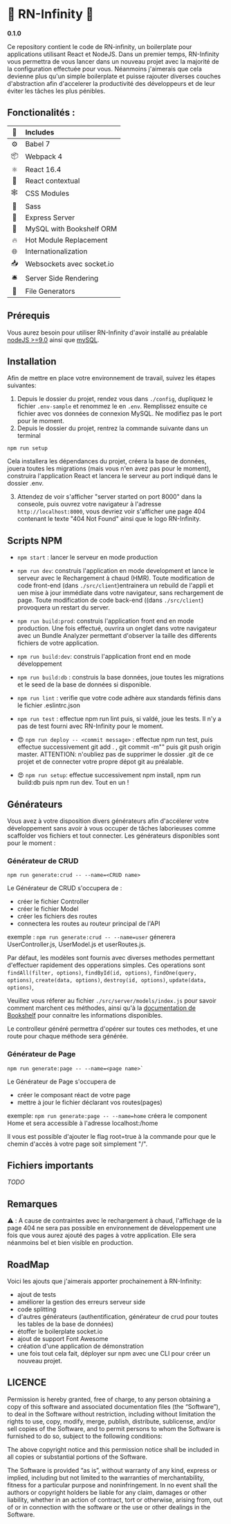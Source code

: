 # 🚀 RN-Infinity 🚀

**0.1.0**

Ce repository contient le code de RN-infinity, un boilerplate pour applications utilisant React et NodeJS. Dans un premier temps, RN-Infinity vous permettra de vous lancer dans un nouveau projet avec la majorité de la configuration effectuée pour vous. Néanmoins j'aimerais que cela devienne plus qu'un simple boilerplate et puisse rajouter diverses couches d'abstraction afin d'accelerer la productivité des développeurs et de leur éviter les tâches les plus pénibles.

## Fonctionalités :

| 📘  | Includes                  |
| :-: | :------------------------ |
|  ⚙  | Babel 7                   |
| 📦  | Webpack 4                 |
|  ⚛  | React 16.4                |
| 💼  | React contextual          |
|  🕸  | CSS Modules               |
| 🎨  | Sass                      |
| 🤖  | Express Server            |
| 💾  | MySQL with Bookshelf ORM  |
| 🔥  | Hot Module Replacement    |
| 🌐  | Internationalization      |
| 📥  | Websockets avec socket.io |
|  🛎  | Server Side Rendering     |
| 🔧  | File Generators           |

## Prérequis

Vous aurez besoin pour utiliser RN-Infinity d'avoir installé au préalable [nodeJS >=9.0](https://nodejs.org/en/) ainsi que [mySQL](https://www.mysql.com).

## Installation

Afin de mettre en place votre environnement de travail, suivez les étapes suivantes:

1.  Depuis le dossier du projet, rendez vous dans `./config`, dupliquez le fichier `.env-sample` et renommez le en `.env`. Remplissez ensuite ce fichier avec vos données de connexion MySQL. Ne modifiez pas le port pour le moment.
2.  Depuis le dossier du projet, rentrez la commande suivante dans un terminal

```shell
npm run setup
```

Cela installera les dépendances du projet, créera la base de données, jouera toutes les migrations (mais vous n'en avez pas pour le moment), construira l'application React et lancera le serveur au port indiqué dans le dossier .env.

3.  Attendez de voir s'afficher "server started on port 8000" dans la conseole, puis ouvrez votre navigateur à l'adresse `http://localhost:8000`, vous devriez voir s'afficher une page 404 contenant le texte "404 Not Found" ainsi que le logo RN-Infinity.

## Scripts NPM

-   `npm start` : lancer le serveur en mode production

-   `npm run dev`: construis l'application en mode development et lance le serveur avec le Rechargement à chaud (HMR). Toute modification de code front-end (dans `./src/client`)entrainera un rebuild de l'appli et uen mise à jour immédiate dans votre navigateur, sans rechargement de page. Toute modification de code back-end ((dans `./src/client`) provoquera un restart du server.

-   `npm run build:prod`: construis l'application front end en mode production. Une fois effectué, ouvrira un onglet dans votre navigateur avec un Bundle Analyzer permettant d'observer la taille des differents fichiers de votre application.

-   `npm run build:dev`: construis l'application front end en mode développement

-   `npm run build:db` : construis la base données, joue toutes les migrations et le seed de la base de données si disponible.

-   `npm run lint` : verifie que votre code adhère aux standards féfinis dans le fichier .eslintrc.json

-   `npm run test` : effectue npm run lint puis, si valdé, joue les tests. Il n'y a pas de test fourni avec RN-Infinity pour le moment.

-   😍 `npm run deploy -- <commit message>` : effectue npm run test, puis effectue successivement git add . , git commit -m"<commit message>" puis git push origin master. ATTENTION: n'oubliez pas de supprimer le dossier .git de ce projet et de connecter votre propre dépot git au préalable.

-   😍 `npm run setup`: effectue successivement npm install, npm run build:db puis npm run dev. Tout en un !

## Générateurs

Vous avez à votre disposition divers générateurs afin d'accélerer votre développement sans avoir à vous occuper de tâches laborieuses comme scaffolder vos fichiers et tout connecter. Les générateurs disponibles sont pour le moment :

### Générateur de CRUD

```shell
npm run generate:crud -- --name=<CRUD name>
```

Le Générateur de CRUD s'occupera de :

-   créer le fichier Controller
-   créer le fichier Model
-   créer les fichiers des routes
-   connectera les routes au routeur principal de l'API

exemple : `npm run generate:crud -- --name=user` génerera UserController.js,
UserModel.js et userRoutes.js.

Par défaut, les modèles sont fournis avec diverses methodes permettant d'effectuer rapidement des opperations simples. Ces operations sont
`findAll(filter, options)`,
`findById(id, options)`,
`findOne(query, options)`,
`create(data, options)`,
`destroy(id, options)`,
`update(data, options)`,

Veuillez vous réferer au fichier `./src/server/models/index.js` pour savoir comment marchent ces méthodes, ainsi qu'à la [documentation de Bookshelf](http://bookshelfjs.org/) pour connaitre les informations disponibles.

Le controlleur généré permettra d'opérer sur toutes ces methodes, et une route pour chaque méthode sera générée.

### Générateur de Page

```shell
npm run generate:page -- --name=<page name>`
```

Le Générateur de Page s'occupera de

-   créer le composant réact de votre page
-   mettre à jour le fichier déclarant vos routes(pages)

exemple: `npm run generate:page -- --name=home` créera le component Home et sera accessible à l'adresse localhost:<port>/home

Il vous est possible d'ajouter le flag root=true à la commande pour que le chemin d'accès à votre page soit simplement "/".

## Fichiers importants

_TODO_

## Remarques

⚠️ : A cause de contraintes avec le rechargement à chaud, l'affichage de la page 404 ne sera pas possible en environnement de développement une fois que vous aurez ajouté des pages à votre application. Elle sera néanmoins bel et bien visible en production.

## RoadMap

Voici les ajouts que j'aimerais apporter prochainement à RN-Infinity:

-   ajout de tests
-   améliorer la gestion des erreurs serveur side
-   code splitting
-   d'autres générateurs (authentification, générateur de crud pour toutes les tables de la base de données)
-   étoffer le boilerplate socket.io
-   ajout de support Font Awesome
-   création d'une application de démonstration
-   une fois tout cela fait, déployer sur npm avec une CLI pour créer un nouveau projet.

## LICENCE

Permission is hereby granted, free of charge, to any person obtaining a copy of this software and associated documentation files (the “Software”), to deal in the Software without restriction, including without limitation the rights to use, copy, modify, merge, publish, distribute, sublicense, and/or sell copies of the Software, and to permit persons to whom the Software is furnished to do so, subject to the following conditions:

The above copyright notice and this permission notice shall be included in all copies or substantial portions of the Software.

The Software is provided “as is”, without warranty of any kind, express or implied, including but not limited to the warranties of merchantability, fitness for a particular purpose and noninfringement. In no event shall the authors or copyright holders be liable for any claim, damages or other liability, whether in an action of contract, tort or otherwise, arising from, out of or in connection with the software or the use or other dealings in the Software.
